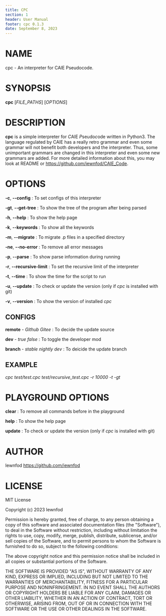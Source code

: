 ```yaml
---
title: CPC
section: 1
header: User Manual
footer: cpc 0.1.3
date: September 8, 2023
---
```


# NAME
cpc - An interpreter for CAIE Pseudocode.

# SYNOPSIS
**cpc** [*FILE_PATHS*] [*OPTIONS*]

# DESCRIPTION
**cpc** is a simple interpreter for *C*AIE *P*seudo*c*ode written in Python3. The language regulated by CAIE has a really retro grammar and even some grammar will not benefit both developers and the interpreter. Thus, some unimportant grammars are changed in this interpreter and even some new grammars are added. For more detailed information about this, you may look at README or <https://github.com/iewnfod/CAIE_Code>.

# OPTIONS
**-c**, **--config**
: To set configs of this interpreter

**-gt**, **--get-tree**
: To show the tree of the program after being parsed

**-h**, **--help**
: To show the help page

**-k**, **--keywords**
: To show all the keywords

**-m**, **--migrate**
: To migrate .p files in a specified directory

**-ne**, **--no-error**
: To remove all error messages

**-p**, **--parse**
: To show parse information during running

**-r**, **--recursive-limit**
: To set the recursive limit of the interpreter

**-t**, **--time**
: To show the time for the script to run

**-u**, **--update**
: To check or update the version (only if *cpc* is installed with git)

**-v**, **--version**
: To show the version of installed *cpc*

## CONFIGS
**remote** - *Github* *Gitee*
: To decide the update source

**dev** - *true* *false*
: To toggle the developer mod

**branch** - *stable* *nightly* *dev*
: To deicide the update branch

## EXAMPLE
*cpc test/test.cpc test/recursive_test.cpc -r 10000 -t -gt*

# PLAYGROUND OPTIONS
**clear**
: To remove all commands before in the playground

**help**
: To show the help page

**update**
: To check or update the version (only if *cpc* is installed with git)

# AUTHOR
Iewnfod <https://github.com/iewnfod>

# LICENSE
MIT License

Copyright (c) 2023 Iewnfod

Permission is hereby granted, free of charge, to any person obtaining a copy
of this software and associated documentation files (the "Software"), to deal
in the Software without restriction, including without limitation the rights
to use, copy, modify, merge, publish, distribute, sublicense, and/or sell
copies of the Software, and to permit persons to whom the Software is
furnished to do so, subject to the following conditions:

The above copyright notice and this permission notice shall be included in all
copies or substantial portions of the Software.

THE SOFTWARE IS PROVIDED "AS IS", WITHOUT WARRANTY OF ANY KIND, EXPRESS OR
IMPLIED, INCLUDING BUT NOT LIMITED TO THE WARRANTIES OF MERCHANTABILITY,
FITNESS FOR A PARTICULAR PURPOSE AND NONINFRINGEMENT. IN NO EVENT SHALL THE
AUTHORS OR COPYRIGHT HOLDERS BE LIABLE FOR ANY CLAIM, DAMAGES OR OTHER
LIABILITY, WHETHER IN AN ACTION OF CONTRACT, TORT OR OTHERWISE, ARISING FROM,
OUT OF OR IN CONNECTION WITH THE SOFTWARE OR THE USE OR OTHER DEALINGS IN THE
SOFTWARE.
